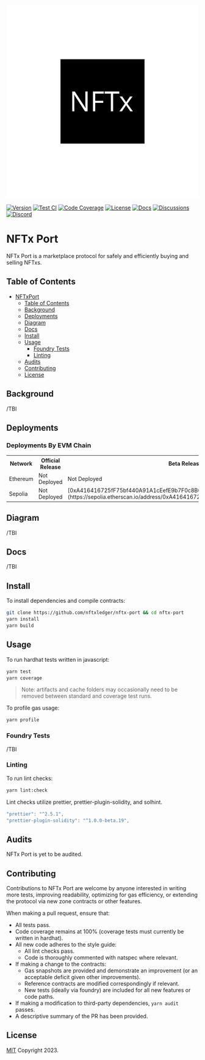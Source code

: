 ![NFTx](img/nftx-banner.png)

[![Version][version-badge]][version-link]
[![Test CI][ci-badge]][ci-link]
[![Code Coverage][coverage-badge]][coverage-link]
[![License][license-badge]][license-link]
[![Docs][docs-badge]][docs-link]
[![Discussions][discussions-badge]][discussions-link]
[![Discord][discord-badge]][discord-link]

# NFTx Port

NFTx Port is a marketplace protocol for safely and efficiently buying and selling NFTxs.

## Table of Contents

- [NFTxPort](#nftx-port)
  - [Table of Contents](#table-of-contents)
  - [Background](#background)
  - [Deployments](#deployments)
  - [Diagram](#diagram)
  - [Docs](#docs)
  - [Install](#install)
  - [Usage](#usage)
    - [Foundry Tests](#foundry-tests)
    - [Linting](#linting)
  - [Audits](#audits)
  - [Contributing](#contributing)
  - [License](#license)

## Background

/TBI

## Deployments

### Deployments By EVM Chain

<table>
<tr>
<th>Network</th>
<th>Official Release</th>
<th>Beta Release</th>
</tr>
<tr>
<td>Ethereum</td>
<td>Not Deployed</td>
<td>Not Deployed</td>
</tr>
<tr>
<td>Sepolia</td>
<td>Not Deployed</td>
<td>[0xA416416725fF75bf440A91A1cEefE9b7F0c8B046](https://sepolia.etherscan.io/address/0xA416416725fF75bf440A91A1cEefE9b7F0c8B046)</td>
</tr>
</table>

## Diagram

/TBI

## Docs

/TBI

## Install

To install dependencies and compile contracts:

```bash
git clone https://github.com/nftxledger/nftx-port && cd nftx-port
yarn install
yarn build
```

## Usage

To run hardhat tests written in javascript:

```bash
yarn test
yarn coverage
```

> Note: artifacts and cache folders may occasionally need to be removed between standard and coverage test runs.

To profile gas usage:

```bash
yarn profile
```

### Foundry Tests

/TBI

### Linting

To run lint checks:

```bash
yarn lint:check
```

Lint checks utilize prettier, prettier-plugin-solidity, and solhint.

```javascript
"prettier": "^2.5.1",
"prettier-plugin-solidity": "^1.0.0-beta.19",
```

## Audits

NFTx Port is yet to be audited.

## Contributing

Contributions to NFTx Port are welcome by anyone interested in writing more tests, improving readability, optimizing for gas efficiency, or extending the protocol via new zone contracts or other features.

When making a pull request, ensure that:

- All tests pass.
- Code coverage remains at 100% (coverage tests must currently be written in hardhat).
- All new code adheres to the style guide:
  - All lint checks pass.
  - Code is thoroughly commented with natspec where relevant.
- If making a change to the contracts:
  - Gas snapshots are provided and demonstrate an improvement (or an acceptable deficit given other improvements).
  - Reference contracts are modified correspondingly if relevant.
  - New tests (ideally via foundry) are included for all new features or code paths.
- If making a modification to third-party dependencies, `yarn audit` passes.
- A descriptive summary of the PR has been provided.

## License

[MIT](LICENSE) Copyright 2023.

[version-badge]: https://
[version-link]: https://github.com/nftxledger/nftx-port/releases
[ci-badge]: https://
[ci-link]: https://
[coverage-badge]: https://
[coverage-link]: https://
[license-badge]: https://img.shields.io/github/license/nftxledger/nftx-port
[license-link]: https://github.com/nftxledger/nftx-port/blob/main/LICENSE
[docs-badge]: https://
[docs-link]: https://
[discussions-badge]: https://
[discussions-link]: https://
[discord-badge]: https://img.shields.io/static/v1?logo=discord&label=discord&message=Join&color=blue
[discord-link]: https://discord.gg/5235xHYx
